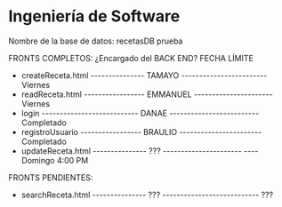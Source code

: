 # Ingeniería de Software

Nombre de la base de datos: recetasDB
prueba

FRONTS COMPLETOS:                   ¿Encargado del BACK END?        FECHA LÍMITE
- createReceta.html --------------- TAMAYO ------------------------ Viernes
- readReceta.html ----------------- EMMANUEL ---------------------- Viernes
- login --------------------------- DANAE ------------------------- Completado
- registroUsuario ----------------- BRAULIO ----------------------- Completado
- updateReceta.html --------------- ??? ---------------------- ---- Domingo 4:00 PM

FRONTS PENDIENTES:
- searchReceta.html --------------- ??? --------------------------- ???
